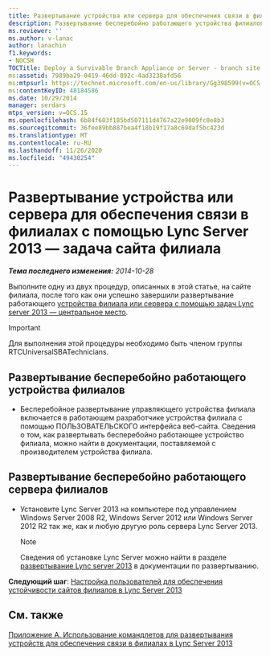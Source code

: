 ```yaml
---
title: Развертывание устройства или сервера для обеспечения связи в филиалах — задача сайта филиала
description: Развертывание бесперебойно работающего устройства филиалов или задачи сайта серверной ветви.
ms.reviewer: ''
ms.author: v-lanac
author: lanachin
f1.keywords:
- NOCSH
TOCTitle: Deploy a Survivable Branch Appliance or Server - branch site task
ms:assetid: 7989ba29-0419-46dd-892c-4ad3238afd56
ms:mtpsurl: https://technet.microsoft.com/en-us/library/Gg398599(v=OCS.15)
ms:contentKeyID: 48184586
ms.date: 10/29/2014
manager: serdars
mtps_version: v=OCS.15
ms.openlocfilehash: 6b84f603f185bd507111d4767a22e9009fc0e8b3
ms.sourcegitcommit: 36fee89bb887bea4f18b19f17a8c69daf5bc423d
ms.translationtype: MT
ms.contentlocale: ru-RU
ms.lasthandoff: 11/26/2020
ms.locfileid: "49430254"
---
```

# <a name="deploy-a-survivable-branch-appliance-or-server-with-lync-server-2013---branch-site-task"></a>Развертывание устройства или сервера для обеспечения связи в филиалах с помощью Lync Server 2013 — задача сайта филиала

<div data-xmlns="http://www.w3.org/1999/xhtml">

<div class="topic" data-xmlns="http://www.w3.org/1999/xhtml" data-msxsl="urn:schemas-microsoft-com:xslt" data-cs="https://msdn.microsoft.com/">

<div data-asp="https://msdn2.microsoft.com/asp">



</div>

<div id="mainSection">

<div id="mainBody">

<span> </span>

_**Тема последнего изменения:** 2014-10-28_

Выполните одну из двух процедур, описанных в этой статье, на сайте филиала, после того как они успешно завершили развертывание работающего [устройства филиала или сервера с помощью задач Lync server 2013 — центральное место](lync-server-2013-deploying-a-survivable-branch-appliance-or-server-central-site-tasks.md).

<div>


> [!IMPORTANT]
> Для выполнения этой процедуры необходимо быть членом группы RTCUniversalSBATechnicians.



</div>

<div>

## <a name="to-deploy-the-survivable-branch-appliance"></a>Развертывание бесперебойно работающего устройства филиалов

  - Бесперебойное развертывание управляющего устройства филиала включается в работающем разработчике устройства филиала с помощью ПОЛЬЗОВАТЕЛЬСКОГО интерфейса веб-сайта. Сведения о том, как развертывать бесперебойно работающее устройство филиала, можно найти в документации, поставляемой с производителем устройства филиала.

</div>

<div>

## <a name="to-deploy-the-survivable-branch-server"></a>Развертывание бесперебойно работающего сервера филиалов

  - Установите Lync Server 2013 на компьютере под управлением Windows Server 2008 R2, Windows Server 2012 или Windows Server 2012 R2 так же, как и любую другую роль сервера Lync Server 2013.
    
    <div>
    

    > [!NOTE]
    > Сведения об установке Lync Server можно найти в разделе <A href="lync-server-2013-deploying-lync-server.md">развертывание Lync server 2013</A> в документации по развертыванию.

    
    </div>

**Следующий шаг**: [Настройка пользователей для обеспечения устойчивости сайтов филиалов в Lync Server 2013](lync-server-2013-configuring-users-for-branch-site-resiliency.md)

</div>

<div>

## <a name="see-also"></a>См. также


[Приложение A. Использование командлетов для развертывания устройств для обеспечения связи в филиалах в Lync Server 2013](lync-server-2013-appendix-a-using-cmdlets-to-deploy-a-survivable-branch-appliance.md)  
  

</div>

</div>

<span> </span>

</div>

</div>

</div>

